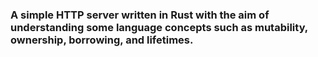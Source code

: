 ### A simple HTTP server written in Rust with the aim of understanding some language concepts such as mutability, ownership, borrowing, and lifetimes.